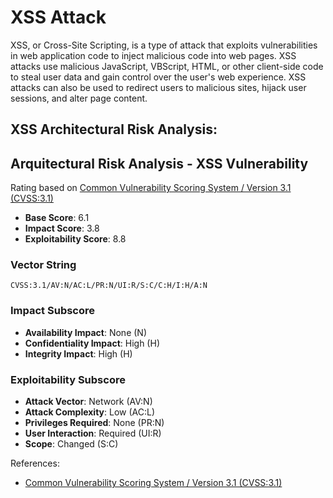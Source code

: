 # XSS Attack 

XSS, or Cross-Site Scripting, is a type of attack that exploits vulnerabilities in web application code to inject malicious code into web pages. XSS attacks use malicious JavaScript, VBScript, HTML, or other client-side code to steal user data and gain control over the user's web experience. XSS attacks can also be used to redirect users to malicious sites, hijack user sessions, and alter page content.

## XSS Architectural Risk Analysis: 

## Arquitectural Risk Analysis - XSS Vulnerability

Rating based on [Common Vulnerability Scoring System / Version 3.1 (CVSS:3.1)](http://www.first.org/cvss/v3.1)

- **Base Score**: 6.1
- **Impact Score**: 3.8
- **Exploitability Score**: 8.8

### Vector String

`CVSS:3.1/AV:N/AC:L/PR:N/UI:R/S:C/C:H/I:H/A:N`

### Impact Subscore

- **Availability Impact**: None (N)
- **Confidentiality Impact**: High (H)
- **Integrity Impact**: High (H)

### Exploitability Subscore

- **Attack Vector**: Network (AV:N)
- **Attack Complexity**: Low (AC:L)
- **Privileges Required**: None (PR:N)
- **User Interaction**: Required (UI:R)
- **Scope**: Changed (S:C)

References:

- [Common Vulnerability Scoring System / Version 3.1 (CVSS:3.1)](http://www.first.org/cvss/v3.1)